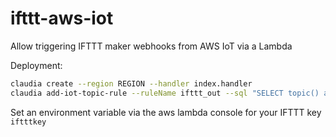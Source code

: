 # ifttt-aws-iot

Allow triggering IFTTT maker webhooks from AWS IoT via a Lambda

Deployment:

```bash
claudia create --region REGION --handler index.handler
claudia add-iot-topic-rule --ruleName ifttt_out --sql "SELECT topic() as topic, * FROM 'ifttt-out/+'"
```

Set an environment variable via the aws lambda console for your IFTTT key `iftttkey`